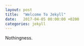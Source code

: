 ```yaml
---
layout: post
title:  "Welcome To Jekyll"
date:   2017-04-05 00:00:00 +0200
categories: jekyll
---
```


Nothingness.